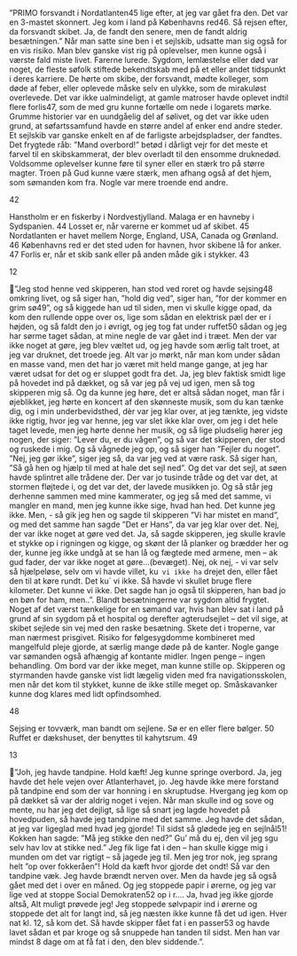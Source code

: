 
”PRIMO forsvandt i Nordatlanten45 lige efter, at jeg var gået fra den. Det var en 3-mastet skonnert. Jeg kom i land på
Københavns red46. Så rejsen efter, da forsvandt skibet. Ja, de fandt den senere, men de fandt aldrig besætningen.”
Når man satte sine ben i et sejlskib, udsatte man sig
også for en vis risiko. Man blev ganske vist rig på
oplevelser, men kunne også i værste fald miste livet.
Farerne lurede. Sygdom, lemlæstelse eller død var
noget, de fleste søfolk stiftede bekendtskab med på et
eller andet tidspunkt i deres karriere. De hørte om
skibe, der forsvandt, mødte kolleger, som døde af
feber, eller oplevede måske selv en ulykke, som de
mirakuløst overlevede. Det var ikke ualmindeligt, at
gamle matroser havde oplevet indtil flere forlis47,
som de med gru kunne fortælle om nede i logarets
mørke. Grumme historier var en uundgåelig del af
sølivet, og det var ikke uden grund, at søfartssamfund
havde en større andel af enker end andre steder. Et
sejlskib var ganske enkelt en af de farligste
arbejdspladser, der fandtes. Det frygtede råb: ”Mand
overbord!” betød i dårligt vejr for det meste et farvel
til en skibskammerat, der blev overladt til den
ensomme druknedød. Voldsomme oplevelser kunne
føre til syner eller en stærk tro på større magter. Troen på Gud kunne være stærk, men afhang også af det hjem, som
sømanden kom fra. Nogle var mere troende end andre.

42

Hanstholm er en fiskerby i Nordvestjylland.
Malaga er en havneby i Sydspanien.
44
Losset er, når varerne er kommet ud af skibet.
45
Nordatlanten er havet mellem Norge, England, USA, Canada og Grønland.
46
Københavns red er det sted uden for havnen, hvor skibene lå for anker.
47
Forlis er, når et skib sank eller på anden måde gik i stykker.
43

12

”Jeg stod henne ved skipperen, han stod ved roret og
havde sejsing48 omkring livet, og så siger han, ”hold
dig ved”, siger han, ”for der kommer en grim sø49”,
og så kiggede han ud til siden, men vi skulle kigge
opad, da kom den rullende oppe over os, lige som
sådan en elektrisk pæl der er i højden, og så faldt den
jo i øvrigt, og jeg tog fat under ruffet50 sådan og jeg
har sørme taget sådan, at mine negle de var gået ind
i træet. Men der var ikke noget at gøre, jeg blev
væltet ud, og jeg havde som ærlig talt troet, at jeg var
druknet, det troede jeg. Alt var jo mørkt, når man
kom under sådan en masse vand, men det har jo
været mit held mange gange, at jeg har været udsat
for det og er sluppet godt fra det.
Ja, jeg blev faktisk smidt lige på hovedet ind på dækket, og så var jeg på vej ud igen, men så tog skipperen mig så. Og
da kunne jeg høre, det er altså sådan noget, man får i øjeblikket, jeg hørte en koncert af den skønneste musik, som du
kan tænke dig, og i min underbevidsthed, dèr var jeg klar over, at jeg tænkte, jeg vidste ikke rigtig, hvor jeg var henne,
jeg var slet ikke klar over, om jeg i det hele taget levede, men jeg hørte denne her musik, og så lige pludselig hører jeg
nogen, der siger: ”Lever du, er du vågen”, og så var det skipperen, der stod og ruskede i mig. Og så vågnede jeg op, og
så siger han ”Fejler du noget”. ”Nej, jeg gør ikke”, siger jeg så, da var jeg ved at være rask. Så siger han, ”Så gå hen
og hjælp til med at hale det sejl ned”.
Og det var det sejl, at søen havde splintret alle
trådene der. Der var jo tusinde tråde og det var det,
at stormen fløjtede i, og det var det, der lavede
musikken jo. Og så står jeg derhenne sammen med
mine kammerater, og jeg så med det samme, vi
mangler en mand, men jeg kunne ikke sige, hvad han
hed. Det kunne jeg ikke.
Men, - så gik jeg hen og sagde til skipperen ”Vi har
mistet en mand”, og med det samme han sagde ”Det
er Hans”, da var jeg klar over det. Nej, der var ikke
noget at gøre ved det. Ja, så sagde skipperen, jeg
skulle kravle et stykke op i rigningen og kigge, og
skønt der lå planker og brædder her og der, kunne
jeg ikke undgå at se han lå og fægtede med armene,
men – ak gud fader, der var ikke noget at
gøre…(bevæget). Nej, ok nej, - vi var selv så hjælpeløse, selv om vi havde villet, ku` vi ikke ha` drejet den, eller fået den
til at køre rundt. Det ku` vi ikke. Så havde vi skullet bruge flere kilometer. Det kunne vi ikke. Det sagde han jo også til
skipperen, han bad jo en bøn for ham, men..”.
Blandt besætningerne var sygdom altid frygtet. Noget af det værst tænkelige for en sømand var, hvis han blev sat i land
på grund af sin sygdom på et hospital og derefter agterudsejlet – det vil sige, at skibet sejlede sin vej med den raske
besætning. Skete det i troperne, var man nærmest prisgivet. Risiko for følgesygdomme kombineret med mangelfuld
pleje gjorde, at særlig mange døde på de kanter. Nogle gange var sømanden også afhængig af kontante midler. Ingen
penge – ingen behandling. Om bord var der ikke meget, man kunne stille op. Skipperen og styrmanden havde ganske
vist lidt lægelig viden med fra navigationsskolen, men når det kom til stykket, kunne de ikke stille meget op.
Småskavanker kunne dog klares med lidt opfindsomhed.

48

Sejsing er tovværk, man bandt om sejlene.
Sø er en eller flere bølger.
50
Ruffet er dækshuset, der benyttes til kahytsrum.
49

13

”Joh, jeg havde tandpine. Hold kæft! Jeg kunne springe overbord. Ja, jeg havde det hele vejen over Atlanterhavet, jo.
Jeg havde ikke mere forstand på tandpine end som der var honning i en skruptudse. Hvergang jeg kom op på dækket så
var der aldrig noget i vejen. Når man skulle ind og sove og mente, nu har jeg det dejligt, så lige så snart jeg lagde
hovedet på hovedpuden, så havde jeg tandpine med det samme. Jeg havde det sådan, at jeg var ligeglad med hvad jeg
gjorde! Til sidst så glødede jeg en sejlnål51! Kokken han sagde: ”Må jeg stikke den ned?” Gu’ må du ej, den vil jeg sgu
selv hav lov at stikke ned.” Jeg fik lige fat i den – han skulle kigge mig i munden om det var rigtigt – så jagede jeg til.
Men jeg tror nok, jeg sprang helt ”op over fokkeråen”! Hold da kæft hvor gjorde det ondt! Så var den tandpine væk.
Jeg havde brændt nerven over.
Men da havde jeg så også gået med det i over en måned. Og jeg stoppede papir i ørerne, og jeg var lige ved at stoppe
Social Demokraten52 op i r…. Ja, hvad jeg ikke gjorde altså, Alt muligt prøvede jeg! Jeg stoppede sølvpapir ind i ørerne
og stoppede det alt for langt ind, så jeg næsten ikke kunne få det ud igen. Hver nat kl. 12, så kom det. Så havde skipper
fået fat i en passer53 og havde lavet sådan et par kroge og så snuppede han tanden til sidst. Men han var mindst 8 dage
om at få fat i den, den blev siddende.”.
